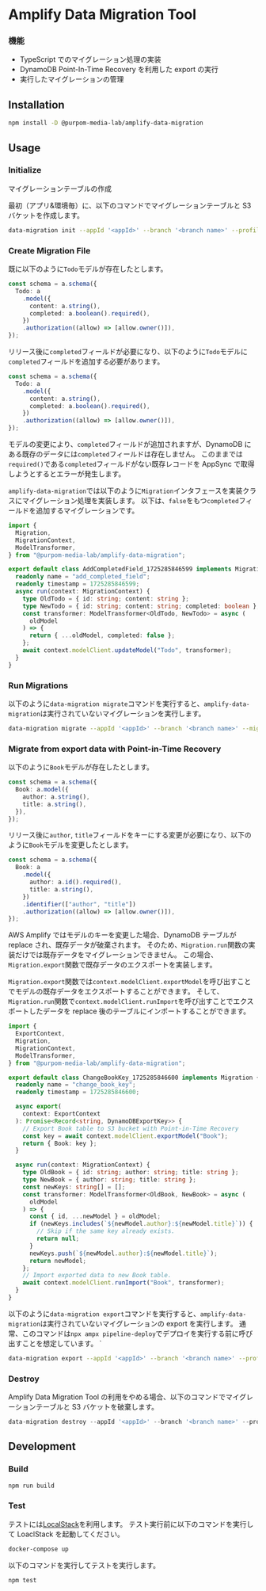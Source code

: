 # Amplify Data Migration Tool

### 機能

- TypeScript でのマイグレーション処理の実装
- DynamoDB Point-In-Time Recovery を利用した export の実行
- 実行したマイグレーションの管理

## Installation

```sh
npm install -D @purpom-media-lab/amplify-data-migration
```

## Usage

### Initialize

マイグレーションテーブルの作成

最初（アプリ&環境毎）に、以下のコマンドでマイグレーションテーブルと S3 バケットを作成します。

```sh
data-migration init --appId '<appId>' --branch '<branch name>' --profile '<profile name>'
```

### Create Migration File

既に以下のように`Todo`モデルが存在したとします。

```ts
const schema = a.schema({
  Todo: a
    .model({
      content: a.string(),
      completed: a.boolean().required(),
    })
    .authorization((allow) => [allow.owner()]),
});
```

リリース後に`completed`フィールドが必要になり、以下のように`Todo`モデルに`completed`フィールドを追加する必要があります。

```ts
const schema = a.schema({
  Todo: a
    .model({
      content: a.string(),
      completed: a.boolean().required(),
    })
    .authorization((allow) => [allow.owner()]),
});
```

モデルの変更により、`completed`フィールドが追加されますが、DynamoDB にある既存のデータには`completed`フィールドは存在しません。
このままでは`required()`である`completed`フィールドがない既存レコードを AppSync で取得しようとするとエラーが発生します。

`amplify-data-migration`では以下のように`Migration`インタフェースを実装クラスにマイグレーション処理を実装します。
以下は、`false`をもつ`completed`フィールドを追加するマイグレーションです。

```ts
import {
  Migration,
  MigrationContext,
  ModelTransformer,
} from "@purpom-media-lab/amplify-data-migration";

export default class AddCompletedField_1725285846599 implements Migration {
  readonly name = "add_completed_field";
  readonly timestamp = 1725285846599;
  async run(context: MigrationContext) {
    type OldTodo = { id: string; content: string };
    type NewTodo = { id: string; content: string; completed: boolean };
    const transformer: ModelTransformer<OldTodo, NewTodo> = async (
      oldModel
    ) => {
      return { ...oldModel, completed: false };
    };
    await context.modelClient.updateModel("Todo", transformer);
  }
}
```

### Run Migrations

以下のように`data-migration migrate`コマンドを実行すると、`amplify-data-migration`は実行されていないマイグレーションを実行します。

```sh
data-migration migrate --appId '<appId>' --branch '<branch name>' --migrationsDir ./dist/migrations/ --profile '<profile name>'
```

### Migrate from export data with Point-in-Time Recovery

以下のように`Book`モデルが存在したとします。

```ts
const schema = a.schema({
  Book: a.model({
    author: a.string(),
    title: a.string(),
  }),
});
```

リリース後に`author`, `title`フィールドをキーにする変更が必要になり、以下のように`Book`モデルを変更したとします。

```ts
const schema = a.schema({
  Book: a
    .model({
      author: a.id().required(),
      title: a.string(),
    })
    .identifier(["author", "title"])
    .authorization((allow) => [allow.owner()]),
});
```

AWS Amplify ではモデルのキーを変更した場合、DynamoDB テーブルが replace され、既存データが破棄されます。
そのため、`Migration.run`関数の実装だけでは既存データをマイグレーションできません。
この場合、`Migration.export`関数で既存データのエクスポートを実装します。

`Migration.export`関数では`context.modelClient.exportModel`を呼び出すことでモデルの既存データをエクスポートすることができます。
そして、`Migration.run`関数で`context.modelClient.runImport`を呼び出すことでエクスポートしたデータを replace 後のテーブルにインポートすることができます。

```ts
import {
  ExportContext,
  Migration,
  MigrationContext,
  ModelTransformer,
} from "@purpom-media-lab/amplify-data-migration";

export default class ChangeBookKey_1725285846600 implements Migration {
  readonly name = "change_book_key";
  readonly timestamp = 1725285846600;

  async export(
    context: ExportContext
  ): Promise<Record<string, DynamoDBExportKey>> {
    // Export Book table to S3 bucket with Point-in-Time Recovery
    const key = await context.modelClient.exportModel("Book");
    return { Book: key };
  }

  async run(context: MigrationContext) {
    type OldBook = { id: string; author: string; title: string };
    type NewBook = { author: string; title: string };
    const newKeys: string[] = [];
    const transformer: ModelTransformer<OldBook, NewBook> = async (
      oldModel
    ) => {
      const { id, ...newModel } = oldModel;
      if (newKeys.includes(`${newModel.author}:${newModel.title}`)) {
        // Skip if the same key already exists.
        return null;
      }
      newKeys.push(`${newModel.author}:${newModel.title}`);
      return newModel;
    };
    // Import exported data to new Book table.
    await context.modelClient.runImport("Book", transformer);
  }
}
```

以下のように`data-migration export`コマンドを実行すると、`amplify-data-migration`は実行されていないマイグレーションの export を実行します。
通常、このコマンドは`npx ampx pipeline-deploy`でデプロイを実行する前に呼び出すことを想定しています。
`

```sh
data-migration export --appId '<appId>' --branch '<branch name>' --profile '<profile name>'
```

### Destroy

Amplify Data Migration Tool の利用をやめる場合、以下のコマンドでマイグレーションテーブルと S3 バケットを破棄します。

```ts
data-migration destroy --appId '<appId>' --branch '<branch name>' --profile '<profile name>'
```

## Development

### Build

```sh
npm run build
```

### Test

テストには[LocalStack](https://github.com/localstack/localstack)を利用します。
テスト実行前に以下のコマンドを実行して LoaclStack を起動してください。

```sh
docker-compose up
```

以下のコマンドを実行してテストを実行します。

```sh
npm test
```
